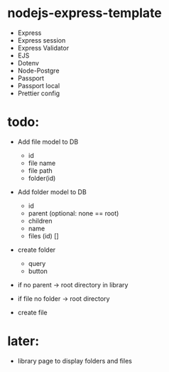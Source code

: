 # nodejs-express-template

-   Express
-   Express session
-   Express Validator
-   EJS
-   Dotenv
-   Node-Postgre
-   Passport
-   Passport local
-   Prettier config


# todo:
- Add file model to DB
    - id
    - file name
    - file path
    - folder(id)
- Add folder model to DB
    - id
    - parent (optional: none == root)
    - children
    - name
    - files (id) []

- create folder
    - query
    - button

- if no parent -> root directory in library
- if file no folder -> root directory
- create file


# later:
- library page to display folders and files